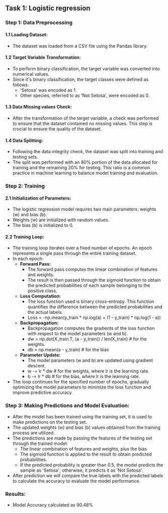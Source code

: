 ## Task 1: Logistic regression

### Step 1: Data Preprocessing

#### 1.1 Loading Dataset:
- The dataset was loaded from a CSV file using the Pandas library.

#### 1.2 Target Variable Transformation:
- To perform binary classification, the target variable was converted into numerical values.
- Since it's binary classification, the target classes were defined as follows:
  - 'Setosa' was encoded as 1.
  - Other species, referred to as 'Not Setosa', were encoded as 0.

#### 1.3 Data Missing values Check:
- After the transformation of the target variable, a check was performed to ensure that the dataset contained no missing values. This step is crucial to ensure the quality of the dataset.

#### 1.4 Data Splitting:
- Following the data integrity check, the dataset was split into training and testing sets.
- The split was performed with an 80% portion of the data allocated for training and the remaining 20% for testing. This ratio is a common practice in machine learning to balance model training and evaluation.

### Step 2: Training

#### 2.1 Initialization of Parameters:
- The logistic regression model requires two main parameters: weights (w) and bias (b).
- Weights (w) are initialized with random values. 
- The bias (b) is initialized to 0.

#### 2.2 Training Loop:
- The training loop iterates over a fixed number of epochs. An epoch represents a single pass through the entire training dataset.
- In each epoch:
  - **Forward Pass:**
    - The forward pass computes the linear combination of features and weights.
    - The result is then passed through the sigmoid function to obtain the predicted probabilities of each sample belonging to the positive class.
  - **Loss Computation:**
    - The loss function used is binary cross-entropy. This function quantifies the difference between the predicted probabilities and the actual labels.
    - Loss = -np.mean(y_train * np.log(a) + (1 - y_train) * np.log(1 - a))
  - **Backpropagation:**
    - Backpropagation computes the gradients of the loss function with respect to the model parameters (w and b).
    - dw = np.dot(X_train.T, (a - y_train)) / len(X_train)  # for the weights.
    - db = np.mean(a - y_train) # for the bias
  - **Parameter Update:**
    - The model parameters (w and b) are updated using gradient descent.
    - w -= lr * dw  # for the weights, where lr is the learning rate.
    - b -= lr * db  # for the bias, where lr is the learning rate.
- The loop continues for the specified number of epochs, gradually optimizing the model parameters to minimize the loss function and improve predictive accuracy.

### Step 3: Making Predictions and Model Evaluation:
- After the model has been trained using the training set, it is used to make predictions on the testing set.
- The updated weights (w) and bias (b) values obtained from the training process are utilized.
- The predictions are made by passing the features of the testing set through the trained model:
  - The linear combination of features and weights, plus the bias 
  - The sigmoid function is applied to the result to obtain predicted probabilities.
  - If the predicted probability is greater than 0.5, the model predicts the sample as 'Setosa'; otherwise, it predicts it as 'Not Setosa'.
- After prediction we will compare the true labels with the predicted labels to calculate the accuracy to evaluate the model performance.

### Results: 
- Model Accuracy calculated as 90.48%
